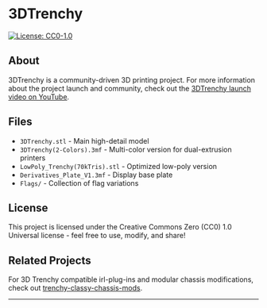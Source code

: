 # 3DTrenchy

[![License: CC0-1.0](https://img.shields.io/badge/License-CC0%201.0-lightgrey.svg)](https://creativecommons.org/publicdomain/zero/1.0/)

## About

3DTrenchy is a community-driven 3D printing project. For more information about the project launch and community, check out the [3DTrenchy launch video on YouTube](https://www.youtube.com/watch?v=zc_4vQl6kY4).

## Files

- `3DTrenchy.stl` - Main high-detail model
- `3DTrenchy(2-Colors).3mf` - Multi-color version for dual-extrusion printers  
- `LowPoly_Trenchy(70kTris).stl` - Optimized low-poly version
- `Derivatives_Plate_V1.3mf` - Display base plate
- `Flags/` - Collection of flag variations

## License

This project is licensed under the Creative Commons Zero (CC0) 1.0 Universal license - feel free to use, modify, and share!

## Related Projects

For 3D Trenchy compatible irl-plug-ins and modular chassis modifications, check out [trenchy-classy-chassis-mods](https://github.com/jmcpheron/trenchy-classy-chassis-mods).

---
